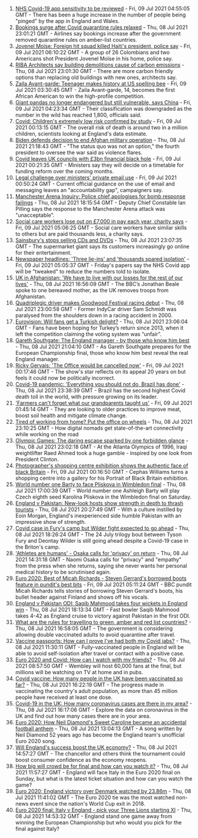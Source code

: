 1. [NHS Covid-19 app sensitivity to be reviewed](https://www.bbc.co.uk/news/uk-57772515) - Fri, 09 Jul 2021 04:55:05 GMT - There has been a huge increase in the number of people being "pinged" by the app in England and Wales.
2. [Bookings surge after Covid quarantine rules relaxed](https://www.bbc.co.uk/news/business-57770236) - Thu, 08 Jul 2021 23:01:21 GMT - Airlines say bookings increase after the government removed quarantine rules on amber-list countries.
3. [Jovenel Moïse: Foreign hit squad killed Haiti's president, police say](https://www.bbc.co.uk/news/world-latin-america-57766749) - Fri, 09 Jul 2021 06:10:22 GMT - A group of 26 Colombians and two Americans shot President Jovenel Moïse in his home, police say.
4. [RIBA Architects say building demolitions cause of carbon emissions](https://www.bbc.co.uk/news/uk-57756991) - Thu, 08 Jul 2021 23:01:30 GMT - There are more carbon friendly options than replacing old buildings with new ones, architects say.
5. [Zaila Avant-garde: Teenager makes history at US spelling bee](https://www.bbc.co.uk/news/world-us-canada-57773502) - Fri, 09 Jul 2021 03:30:45 GMT - Zaila Avant-garde, 14, becomes the first African American to win the high-profile competition.
6. [Giant pandas no longer endangered but still vulnerable, says China](https://www.bbc.co.uk/news/world-asia-china-57773472) - Fri, 09 Jul 2021 04:23:34 GMT - Their classification was downgraded as the number in the wild has reached 1,800, officials said.
7. [Covid: Children's extremely low risk confirmed by study](https://www.bbc.co.uk/news/health-57766717) - Fri, 09 Jul 2021 00:13:15 GMT - The overall risk of death is around two in a million children, scientists looking at England's data estimate.
8. [Biden defends decision to end Afghan military operation](https://www.bbc.co.uk/news/world-us-canada-57770436) - Thu, 08 Jul 2021 21:18:43 GMT - "The status quo was not an option," the fourth president to oversee the war said as violence flares.
9. [Covid leaves UK councils with £3bn financial black hole](https://www.bbc.co.uk/news/uk-57720900) - Fri, 09 Jul 2021 00:21:35 GMT - Ministers say they will decide on a timetable for funding reform over the coming months.
10. [Legal challenge over ministers' private email use](https://www.bbc.co.uk/news/uk-politics-57772428) - Fri, 09 Jul 2021 00:50:24 GMT - Current official guidance on the use of email and messaging leaves an "accountability gap", campaigners say.
11. [Manchester Arena Inquiry: Police chief apologises for bomb response failings](https://www.bbc.co.uk/news/uk-england-manchester-57768100) - Thu, 08 Jul 2021 18:15:54 GMT - Deputy Chief Constable Ian Pilling says the response to the Manchester Arena attack was "unacceptable".
12. [Social care workers lose out on £7,000 in pay each year, charity says](https://www.bbc.co.uk/news/uk-57752914) - Fri, 09 Jul 2021 05:06:25 GMT - Social care workers have similar skills to others but are paid thousands less, a charity says.
13. [Sainsbury's stops selling CDs and DVDs](https://www.bbc.co.uk/news/business-57763301) - Thu, 08 Jul 2021 23:07:35 GMT - The supermarket giant says its customers increasingly go online for their entertainment.
14. [Newspaper headlines: 'Three lie-ins' and 'thousands spared isolation'](https://www.bbc.co.uk/news/blogs-the-papers-57772488) - Fri, 09 Jul 2021 05:05:37 GMT - Friday's papers say the NHS Covid app will be "tweaked" to reduce the numbers told to isolate.
15. [UK in Afghanistan: 'We have to live with our losses for the rest of our lives'](https://www.bbc.co.uk/news/uk-57768079) - Thu, 08 Jul 2021 16:56:09 GMT - The BBC’s Jonathan Beale spoke to one bereaved mother, as the UK removes troops from Afghanistan.
16. [Quadriplegic driver makes Goodwood Festival racing debut](https://www.bbc.co.uk/news/uk-57768915) - Thu, 08 Jul 2021 23:00:58 GMT - Former IndyCar driver Sam Schmidt was paralysed from the shoulders down in a racing accident in 2000.
17. [Eurovision: Will fans get a Turkish delight?](https://www.bbc.co.uk/news/world-europe-57766798) - Thu, 08 Jul 2021 23:06:04 GMT - Fans have been hoping for Turkey’s return since 2013, when it left the competition claiming the voting system was “unfair”.
18. [Gareth Southgate: The England manager - by those who know him best](https://www.bbc.co.uk/sport/football/57724429) - Thu, 08 Jul 2021 21:04:10 GMT - As Gareth Southgate prepares for the European Championship final, those who know him best reveal the real England manager.
19. [Ricky Gervais: 'The Office would be cancelled now'](https://www.bbc.co.uk/news/entertainment-arts-57317470) - Fri, 09 Jul 2021 00:17:46 GMT - The show's star reflects on its appeal 20 years on but feels it could now be politically incorrect.
20. [Covid-19 pandemic: 'Everything you should not do, Brazil has done'](https://www.bbc.co.uk/news/world-latin-america-57733540) - Thu, 08 Jul 2021 23:38:39 GMT - Brazil has the second highest Covid death toll in the world, with pressure growing on its leader.
21. ['Farmers can't forget what our grandparents taught us'](https://www.bbc.co.uk/news/science-environment-57686365) - Fri, 09 Jul 2021 01:45:14 GMT - They are looking to older practices to improve meat, boost soil health and mitigate climate change.
22. [Tired of working from home? Put the office on wheels](https://www.bbc.co.uk/news/business-57649618) - Thu, 08 Jul 2021 23:10:25 GMT - How digital nomads get state-of-the-art connectivity while working on the road
23. [Olympic Games: The daring escape sparked by one forbidden glance](https://www.bbc.co.uk/sport/weightlifting/57656658) - Thu, 08 Jul 2021 23:02:18 GMT - At the Atlanta Olympics of 1996, Iraqi weightlifter Raed Ahmed took a huge gamble - inspired by one look from President Clinton.
24. [Photographer's shopping centre exhibition shows the authentic face of black Britain](https://www.bbc.co.uk/news/entertainment-arts-57733386) - Fri, 09 Jul 2021 00:16:50 GMT - Cephas Williams turns a shopping centre into a gallery for his Portrait of Black Britain exhibition.
25. [World number one Barty to face Pliskova in Wimbledon final](https://www.bbc.co.uk/sport/tennis/57766276) - Thu, 08 Jul 2021 17:00:39 GMT - World number one Ashleigh Barty will play Czech eighth seed Karolina Pliskova in the Wimbledon final on Saturday.
26. [England v Pakistan: New-look hosts show strength in depth to thrash tourists](https://www.bbc.co.uk/sport/cricket/57767176) - Thu, 08 Jul 2021 20:27:49 GMT - With a culture instilled by Eoin Morgan, England's inexperienced side humble Pakistan with an impressive show of strength.
27. [Covid case in Fury's camp but Wilder fight expected to go ahead](https://www.bbc.co.uk/sport/boxing/57770810) - Thu, 08 Jul 2021 18:26:24 GMT - The 24 July trilogy bout between Tyson Fury and Deontay Wilder is still going ahead despite a Covid-19 case in the Briton's camp.
28. ['Athletes are humans' - Osaka calls for 'privacy' on return](https://www.bbc.co.uk/sport/tennis/57767495) - Thu, 08 Jul 2021 14:31:18 GMT - Naomi Osaka calls for "privacy" and "empathy" from the press when she returns, saying she never wants her personal medical history to be scrutinised again.
29. [Euro 2020: Best of Micah Richards - Steven Gerrard's borrowed boots feature in pundit's best bits](https://www.bbc.co.uk/sport/av/football/57673019) - Fri, 09 Jul 2021 05:11:24 GMT - BBC pundit Micah Richards tells stories of borrowing Steven Gerrard's boots, his bullet header against Finland and shows off his vocals.
30. [England v Pakistan ODI: Saqib Mahmood takes four wickets in England win](https://www.bbc.co.uk/sport/av/cricket/57765608) - Thu, 08 Jul 2021 18:13:34 GMT - Fast bowler Saqib Mahmood takes 4-42 as England cruise to victory against Pakistan in the first ODI.
31. [What are the rules for travelling to green, amber and red list countries?](https://www.bbc.co.uk/news/explainers-52544307) - Thu, 08 Jul 2021 16:58:05 GMT - The government is considering allowing double vaccinated adults to avoid quarantine after travel.
32. [Vaccine passports: How can I prove I've had both my Covid jabs?](https://www.bbc.co.uk/news/explainers-55718553) - Thu, 08 Jul 2021 11:30:11 GMT - Fully-vaccinated people in England will be able to avoid self-isolation after travel or contact with a positive case.
33. [Euro 2020 and Covid: How can I watch with my friends?](https://www.bbc.co.uk/news/uk-57386719) - Thu, 08 Jul 2021 08:57:50 GMT - Wembley will host 60,000 fans at the final, but millions will be watching on TV at home and in pubs.
34. [Covid vaccine: How many people in the UK have been vaccinated so far?](https://www.bbc.co.uk/news/health-55274833) - Thu, 08 Jul 2021 16:22:19 GMT - The progress made in vaccinating the country's adult population, as more than 45 million people have received at least one dose.
35. [Covid-19 in the UK: How many coronavirus cases are there in my area?](https://www.bbc.co.uk/news/uk-51768274) - Thu, 08 Jul 2021 16:17:06 GMT - Explore the data on coronavirus in the UK and find out how many cases there are in your area.
36. [Euro 2020: How Neil Diamond's Sweet Caroline became an accidental football anthem](https://www.bbc.co.uk/news/entertainment-arts-57761227) - Thu, 08 Jul 2021 13:04:13 GMT - A song written by Neil Diamond 52 years ago has become the England team's unofficial Euro 2020 song.
37. [Will England's success boost the UK economy?](https://www.bbc.co.uk/news/business-57746627) - Thu, 08 Jul 2021 14:57:27 GMT - The chancellor and others think the tournament could boost consumer confidence as the economy reopens.
38. [How big will crowd be for final and how can you watch it?](https://www.bbc.co.uk/sport/football/57753948) - Thu, 08 Jul 2021 11:57:27 GMT - England will face Italy in the Euro 2020 final on Sunday, but what is the latest ticket situation and how can you watch the game?
39. [Euro 2020: England victory over Denmark watched by 23.86m](https://www.bbc.co.uk/news/entertainment-arts-57763355) - Thu, 08 Jul 2021 11:41:02 GMT - The Euro 2020 tie was the most watched non-news event since the nation's World Cup exit in 2018.
40. [Euro 2020 final: Italy v England - pick your Three Lions starting XI](https://www.bbc.co.uk/sport/football/57765722) - Thu, 08 Jul 2021 14:53:32 GMT - England stand one game away from winning the European Championship but who would you pick for the final against Italy?
